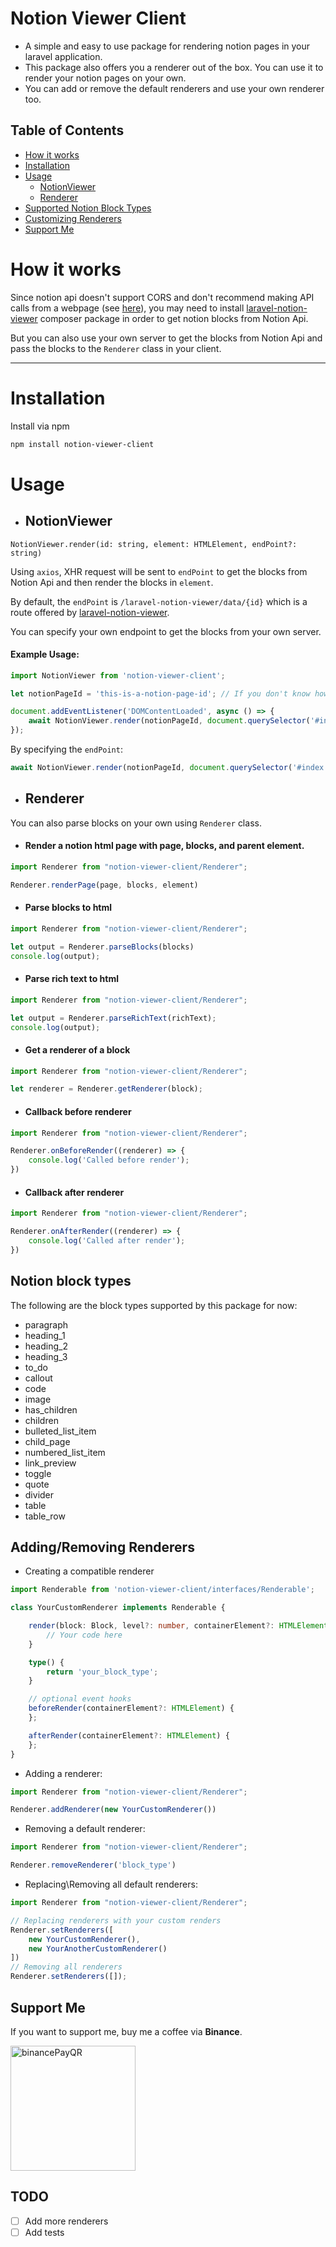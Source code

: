 # Notion Viewer Client

- A simple and easy to use package for rendering notion pages in your laravel application.
- This package also offers you a renderer out of the box. You can use it to render your notion pages on your own.
- You can add or remove the default renderers and use your own renderer too.

## Table of Contents

- [How it works](#how-it-works)
- [Installation](#installation)
- [Usage](#usage)
    - [NotionViewer](#notionviewer)
    - [Renderer](#renderer)
- [Supported Notion Block Types](#notion-block-types)
- [Customizing Renderers](#addingremoving-renderers)
- [Support Me](#support-me)

# How it works

Since notion api doesn't support CORS and don't recommend making API calls from a webpage
(see [here](https://github.com/makenotion/notion-sdk-js/issues/96)), you may need to
install <a href="https://github.com/w99910/laravel-notion-viewer">laravel-notion-viewer</a> composer package in order to
get notion blocks from Notion Api.

But you can also use your own server to get the blocks from Notion Api and pass the blocks to the `Renderer` class in
your client.

---

# Installation

Install via npm

```bash
npm install notion-viewer-client
```

# Usage

- ## NotionViewer

```text
NotionViewer.render(id: string, element: HTMLElement, endPoint?: string)
```

Using `axios`, XHR request will be sent to `endPoint` to get the blocks from Notion Api and then render the blocks
in `element`.

By default, the `endPoint` is `/laravel-notion-viewer/data/{id}` which is a route offered
by <a href="https://github.com/w99910/laravel-notion-viewer">laravel-notion-viewer</a>.

You can specify your own endpoint to get the blocks from your own server.

#### Example Usage:

```typescript
import NotionViewer from 'notion-viewer-client';

let notionPageId = 'this-is-a-notion-page-id'; // If you don't know how to get id, see https://github.com/w99910/laravel-notion-viewer/README.md#how-to-get-notion-page-id

document.addEventListener('DOMContentLoaded', async () => {
    await NotionViewer.render(notionPageId, document.querySelector('#index'))
});
```

By specifying the `endPoint`:

```typescript
await NotionViewer.render(notionPageId, document.querySelector('#index'), 'your-end-point')
```

- ## Renderer

You can also parse blocks on your own using `Renderer` class.

- #### Render a notion html page with page, blocks, and parent element.

```typescript
import Renderer from "notion-viewer-client/Renderer";

Renderer.renderPage(page, blocks, element)
```

- #### Parse blocks to html

```typescript
import Renderer from "notion-viewer-client/Renderer";

let output = Renderer.parseBlocks(blocks)
console.log(output);
```

- #### Parse rich text to html

```typescript
import Renderer from "notion-viewer-client/Renderer";

let output = Renderer.parseRichText(richText);
console.log(output);
```

- #### Get a renderer of a block

```typescript
import Renderer from "notion-viewer-client/Renderer";

let renderer = Renderer.getRenderer(block);
```

- #### Callback before renderer

```typescript
import Renderer from "notion-viewer-client/Renderer";

Renderer.onBeforeRender((renderer) => {
    console.log('Called before render');
})
```

- #### Callback after renderer

```typescript
import Renderer from "notion-viewer-client/Renderer";

Renderer.onAfterRender((renderer) => {
    console.log('Called after render');
})
```

## Notion block types

The following are the block types supported by this package for now:

- paragraph
- heading_1
- heading_2
- heading_3
- to_do
- callout
- code
- image
- has_children
- children
- bulleted_list_item
- child_page
- numbered_list_item
- link_preview
- toggle
- quote
- divider
- table
- table_row

## Adding/Removing Renderers

- Creating a compatible renderer

```typescript
import Renderable from 'notion-viewer-client/interfaces/Renderable';

class YourCustomRenderer implements Renderable {

    render(block: Block, level?: number, containerElement?: HTMLElement): string {
        // Your code here
    }

    type() {
        return 'your_block_type';
    }

    // optional event hooks
    beforeRender(containerElement?: HTMLElement) {
    };

    afterRender(containerElement?: HTMLElement) {
    };
}
```

- Adding a renderer:

```typescript
import Renderer from "notion-viewer-client/Renderer";

Renderer.addRenderer(new YourCustomRenderer())
```

- Removing a default renderer:

```typescript
import Renderer from "notion-viewer-client/Renderer";

Renderer.removeRenderer('block_type')
```

- Replacing\Removing all default renderers:

```typescript
import Renderer from "notion-viewer-client/Renderer";

// Replacing renderers with your custom renders
Renderer.setRenderers([
    new YourCustomRenderer(),
    new YourAnotherCustomRenderer()
])
// Removing all renderers
Renderer.setRenderers([]);
```

## Support Me

If you want to support me, buy me a coffee via **Binance**.

<img src="https://zawlintun.me/BinancePayQR.png" alt="binancePayQR" width="200"/>

## TODO

- [ ] Add more renderers
- [ ] Add tests
